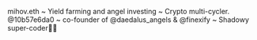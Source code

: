 mihov.eth ~ Yield farming and angel investing ~ Crypto multi-cycler. @10b57e6da0 ~ co-founder of @daedalus_angels & @finexify ~ Shadowy super-coder👨‍💻